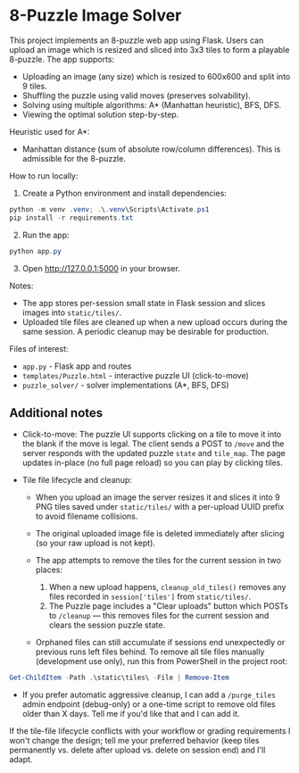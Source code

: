 # 8-Puzzle Image Solver

This project implements an 8-puzzle web app using Flask. Users can upload an image which is
resized and sliced into 3x3 tiles to form a playable 8-puzzle. The app supports:

- Uploading an image (any size) which is resized to 600x600 and split into 9 tiles.
- Shuffling the puzzle using valid moves (preserves solvability).
- Solving using multiple algorithms: A* (Manhattan heuristic), BFS, DFS.
- Viewing the optimal solution step-by-step.

Heuristic used for A*:
- Manhattan distance (sum of absolute row/column differences). This is admissible for the 8-puzzle.

How to run locally:

1. Create a Python environment and install dependencies:

```powershell
python -m venv .venv; .\.venv\Scripts\Activate.ps1
pip install -r requirements.txt
```

2. Run the app:

```powershell
python app.py
```

3. Open http://127.0.0.1:5000 in your browser.

Notes:
- The app stores per-session small state in Flask session and slices images into `static/tiles/`.
- Uploaded tile files are cleaned up when a new upload occurs during the same session. A periodic cleanup
  may be desirable for production.

Files of interest:
- `app.py` - Flask app and routes
- `templates/Puzzle.html` - interactive puzzle UI (click-to-move)
- `puzzle_solver/` - solver implementations (A*, BFS, DFS)
 
Additional notes
----------------

- Click-to-move: The puzzle UI supports clicking on a tile to move it into the blank if the move is legal. The client sends a POST to `/move` and the server responds with the updated puzzle `state` and `tile_map`. The page updates in-place (no full page reload) so you can play by clicking tiles.

- Tile file lifecycle and cleanup:
  - When you upload an image the server resizes it and slices it into 9 PNG tiles saved under `static/tiles/` with a per-upload UUID prefix to avoid filename collisions.
  - The original uploaded image file is deleted immediately after slicing (so your raw upload is not kept).
  - The app attempts to remove the tiles for the current session in two places:
    1. When a new upload happens, `cleanup_old_tiles()` removes any files recorded in `session['tiles']` from `static/tiles/`.
    2. The Puzzle page includes a "Clear uploads" button which POSTs to `/cleanup` — this removes files for the current session and clears the session puzzle state.

  - Orphaned files can still accumulate if sessions end unexpectedly or previous runs left files behind. To remove all tile files manually (development use only), run this from PowerShell in the project root:

```powershell
Get-ChildItem -Path .\static\tiles\ -File | Remove-Item
```

  - If you prefer automatic aggressive cleanup, I can add a `/purge_tiles` admin endpoint (debug-only) or a one-time script to remove old files older than X days. Tell me if you'd like that and I can add it.

If the tile-file lifecycle conflicts with your workflow or grading requirements I won't change the design; tell me your preferred behavior (keep tiles permanently vs. delete after upload vs. delete on session end) and I'll adapt.

